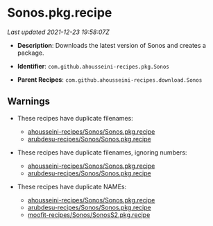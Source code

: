 # Sonos.pkg.recipe

_Last updated 2021-12-23 19:58:07Z_

- **Description**: Downloads the latest version of Sonos and creates a package.

- **Identifier**: `com.github.ahousseini-recipes.pkg.Sonos`

- **Parent Recipes**: `com.github.ahousseini-recipes.download.Sonos`

## Warnings

- These recipes have duplicate filenames:
    - [ahousseini-recipes/Sonos/Sonos.pkg.recipe](/autopkg-dupe-tracker/ahousseini-recipes/Sonos/Sonos.pkg.recipe)
    - [arubdesu-recipes/Sonos/Sonos.pkg.recipe](/autopkg-dupe-tracker/arubdesu-recipes/Sonos/Sonos.pkg.recipe)

- These recipes have duplicate filenames, ignoring numbers:
    - [ahousseini-recipes/Sonos/Sonos.pkg.recipe](/autopkg-dupe-tracker/ahousseini-recipes/Sonos/Sonos.pkg.recipe)
    - [arubdesu-recipes/Sonos/Sonos.pkg.recipe](/autopkg-dupe-tracker/arubdesu-recipes/Sonos/Sonos.pkg.recipe)

- These recipes have duplicate NAMEs:
    - [ahousseini-recipes/Sonos/Sonos.pkg.recipe](/autopkg-dupe-tracker/ahousseini-recipes/Sonos/Sonos.pkg.recipe)
    - [arubdesu-recipes/Sonos/Sonos.pkg.recipe](/autopkg-dupe-tracker/arubdesu-recipes/Sonos/Sonos.pkg.recipe)
    - [moofit-recipes/Sonos/SonosS2.pkg.recipe](/autopkg-dupe-tracker/moofit-recipes/Sonos/SonosS2.pkg.recipe)